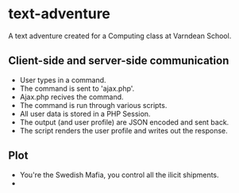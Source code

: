 text-adventure
==============

A text adventure created for a Computing class at Varndean School.

Client-side and server-side communication
-----------------------------------------

  * User types in a command.
  * The command is sent to 'ajax.php'.
  * Ajax.php recives the command.
  * The command is run through various scripts.
  * All user data is stored in a PHP Session.
  * The output (and user profile) are JSON encoded and sent back.
  * The script renders the user profile and writes out the response.

Plot
----

* You're the Swedish Mafia, you control all the ilicit shipments.
* 
